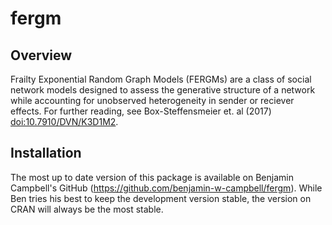 # fergm

Overview
--------

Frailty Exponential Random Graph Models (FERGMs) are a class of social network models designed to assess the generative structure of a network while accounting for unobserved heterogeneity in sender or reciever effects.  For further reading, see Box-Steffensmeier et. al (2017) <doi:10.7910/DVN/K3D1M2>.


Installation
------------

The most up to date version of this package is available on Benjamin Campbell's GitHub (https://github.com/benjamin-w-campbell/fergm).   While Ben tries his best to keep the development version stable, the version on CRAN will always be the most stable.
